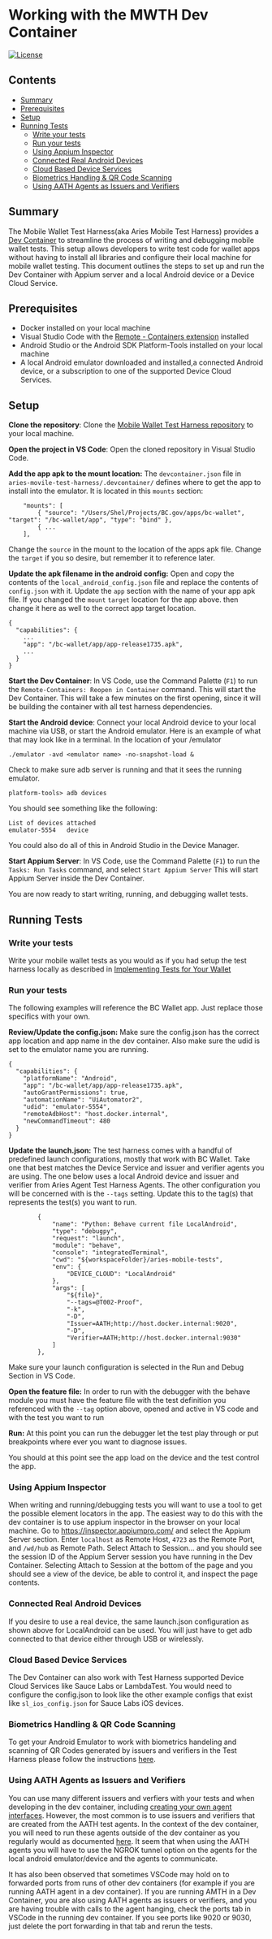 # Working with the MWTH Dev Container<!-- omit in toc -->

[![License](https://img.shields.io/badge/License-Apache%202.0-blue.svg)](LICENSE)

## Contents<!-- omit in toc -->
- [Summary](#summary)
- [Prerequisites](#prerequisites)
- [Setup](#setup)
- [Running Tests](#running-tests)
  - [Write your tests](#write-your-tests)
  - [Run your tests](#run-your-tests)
  - [Using Appium Inspector](#using-appium-inspector)
  - [Connected Real Android Devices](#connected-real-android-devices)
  - [Cloud Based Device Services](#cloud-based-device-services)
  - [Biometrics Handling & QR Code Scanning](#biometrics-handling--qr-code-scanning)
  - [Using AATH Agents as Issuers and Verifiers](#using-aath-agents-as-issuers-and-verifiers)

## Summary

The Mobile Wallet Test Harness(aka Aries Mobile Test Harness) provides a [Dev Container](https://code.visualstudio.com/docs/devcontainers/tutorial) to streamline the process of writing and debugging mobile wallet tests. This setup allows developers to write test code for wallet apps without having to install all libraries and configure their local machine for mobile wallet testing. This document outlines the steps to set up and run the Dev Container with Appium server and a local Android device or a Device Cloud Service.

## Prerequisites

- Docker installed on your local machine
- Visual Studio Code with the [Remote - Containers extension](https://marketplace.visualstudio.com/items?itemName=ms-vscode-remote.remote-containers) installed
- Android Studio or the Android SDK Platform-Tools installed on your local machine 
- A local Android emulator downloaded and installed,a connected Android device, or a subscription to one of the supported Device Cloud Services. 

## Setup

**Clone the repository**: Clone the [Mobile Wallet Test Harness repository](https://github.com/openwallet-foundation/mobile-wallet-test-harness) to your local machine.

**Open the project in VS Code**: Open the cloned repository in Visual Studio Code.

**Add the app apk to the mount location:** The `devcontainer.json` file in  `aries-movile-test-harness/.devcontainer/` defines where to get the app to install into the emulator. It is located in this `mounts` section:
```
	"mounts": [
		{ "source": "/Users/Shel/Projects/BC.gov/apps/bc-wallet", "target": "/bc-wallet/app", "type": "bind" },
		{ ...
	],
```
Change the `source` in the mount to the location of the apps apk file.  Change the `target` if you so desire, but remember it to reference later. 

**Update the apk filename in the android config:** Open and copy the contents of the `local_android_config.json` file and replace the contents of `config.json` with it. 
Update the `app` section with the name of your app apk file. If you changed the `mount` `target` location for the app above. then change it here as well to the correct app target location.
```
{
  "capabilities": {
    ...
    "app": "/bc-wallet/app/app-release1735.apk",
    ...
  }
}
```

**Start the Dev Container**: In VS Code, use the Command Palette (`F1`) to run the `Remote-Containers: Reopen in Container` command. This will start the Dev Container. 
This will take a few minutes on the first opening, since it will be building the container with all test harness dependencies. 

**Start the Android device**: Connect your local Android device to your local machine via USB, or start the Android emulator. Here is an example of what that may look like in a terminal. In the location of your <android-sdk-location>/emulator
```
./emulator -avd <emulator name> -no-snapshot-load &
```
Check to make sure adb server is running and that it sees the running emulator.
```
platform-tools> adb devices
```
You should see something like the following:
```
List of devices attached
emulator-5554	device
```
You could also do all of this in Android Studio in the Device Manager.

**Start Appium Server**: In VS Code, use the Command Palette (`F1`) to run the `Tasks: Run Tasks` command, and select `Start Appium Server` This will start Appium Server inside the Dev Container.

You are now ready to start writing, running, and debugging wallet tests.

## Running Tests

### Write your tests
Write your mobile wallet tests as you would as if you had setup the test harness locally as described in [Implementing Tests for Your Wallet](README.md#implementing-tests-for-your-wallet)

### Run your tests 
The following examples will reference the BC Wallet app. Just replace those specifics with your own. 

**Review/Update the config.json:** Make sure the config.json has the correct app location and app name in the dev container. Also make sure the udid is set to the emulator name you are running.
```
{
  "capabilities": {
    "platformName": "Android",
    "app": "/bc-wallet/app/app-release1735.apk",
    "autoGrantPermissions": true,
    "automationName": "UiAutomator2",
    "udid": "emulator-5554",
    "remoteAdbHost": "host.docker.internal",
    "newCommandTimeout": 480
  }
}
```

**Update the launch.json:** The test harness comes with a handful of predefined launch configurations, mostly that work with BC Wallet. Take one that best matches the Device Service and issuer and verifier agents you are using. The one below uses a local Android device and issuer and verifier from Aries Agent Test Harness Agents. 
The other configuration you will be concerned with is the `--tags` setting. Update this to the tag(s) that represents the test(s) you want to run. 
```
        {
            "name": "Python: Behave current file LocalAndroid",
            "type": "debugpy",
            "request": "launch",
            "module": "behave",
            "console": "integratedTerminal",
            "cwd": "${workspaceFolder}/aries-mobile-tests",
            "env": {
                "DEVICE_CLOUD": "LocalAndroid"
            },
            "args": [
                "${file}",
                "--tags=@T002-Proof",
                "-k",
                "-D",
                "Issuer=AATH;http://host.docker.internal:9020",
                "-D",
                "Verifier=AATH;http://host.docker.internal:9030"
            ]
        },
```

Make sure your launch configuration is selected in  the Run and Debug Section in VS Code. 


**Open the feature file:** In order to run with the debugger with the behave module you must have the feature file with the test definition you referenced with the `--tag` option above, opened and active in VS code and  with the test you want to run

**Run:** At this point you can run the debugger let the test play through or put breakpoints where ever you want to diagnose issues. 

You should at this point see the app load on the device and the test control the app. 

### Using Appium Inspector
When writing and running/debugging tests you will want to use a tool to get the possible element locators in the app. The easiest way to do this with the dev container is to use appium inspector in the browser on your local machine. 
Go to https://inspector.appiumpro.com/ and select the Appium Server section. Enter `localhost` as Remote Host, `4723` as the Remote Port, and `/wd/hub` as Remote Path. Select Attach to Session... and you should see the session ID of the Appium Server session you have running in the Dev Container. Selecting Attach to Session at the bottom of the page and you should see a view of the device, be able to control it, and inspect the page contents. 

### Connected Real Android Devices
If you desire to use a real device, the same launch.json configuration as shown above for LocalAndroid can be used. You will just have to get adb connected to that device either through USB or wirelessly.

### Cloud Based Device Services
The Dev Container can also work with Test Harness supported Device Cloud Services like Sauce Labs or LambdaTest. You would need to configure the config.json to look like the other example configs that exist like `sl_ios_config.json` for Sauce Labs iOS devices.

### Biometrics Handling & QR Code Scanning
To get your Android Emulator to work with biometrics handeling and scanning of QR Codes generated by issuers and verifiers in the Test Harness please follow the instructions [here](MOBILE_DEVICE_SERVICES.md#setup-with-an-local-android-emulator).

### Using AATH Agents as Issuers and Verifiers
You can use many different issuers and verfiers with your tests and when developing in the dev container, including [creating your own agent interfaces](AGENT_ABSTRACTION.md#implementing-agent-interfaces-for-your-agents). However, the most common is to use issuers and verifiers that are created from the AATH test agents. In the context of the dev container, you will need to run these agents outside of the dev container as you regularly would as documented [here](AGENT_ABSTRACTION.md#usage-at-runtime). It seem that when using the AATH agents you will have to use the NGROK tunnel option on the agents for the local android emulator/device and the agents to communicate. 

It has also been observed that sometimes VSCode may hold on to forwarded ports from runs of other dev containers (for example if you are running AATH agent in a dev container). If you are running AMTH in a Dev Container, you are also using AATH agents as issuers or verifiers, and you are having trouble with calls to the agent hanging, check the ports tab in VSCode in the running dev container. If you see ports like 9020 or 9030, just delete the port forwarding in that tab and rerun the tests. 


